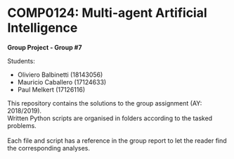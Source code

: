 # COMP0124: Multi-agent Artificial Intelligence 

**Group Project - Group #7**

Students: <br>
- Oliviero Balbinetti (18143056)
- Mauricio Caballero (17124633)
- Paul Melkert (17126116)

This repository contains the solutions to the group assignment (AY: 2018/2019). <br>
Written Python scripts are organised in folders according to the tasked problems. <br>
<br>
Each file and script has a reference in the group report to let the reader find the corresponding analyses.
